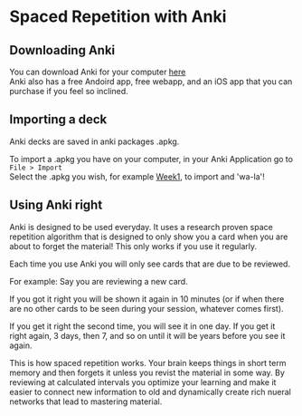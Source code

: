 # Spaced Repetition with Anki

## Downloading Anki

You can download Anki for your computer [here](https://apps.ankiweb.net)\
Anki also has a free Andoird app, free webapp, and an iOS app that you can purchase if you feel so inclined.

## Importing a deck

Anki decks are saved in anki packages .apkg.

To import a .apkg you have on your computer, in your Anki Application go to\
```File > Import```\
Select the .apkg you wish, for example [Week1](ser222SRS_Week1.apkg), to import and 'wa-la'!



## Using Anki right

Anki is designed to be used everyday. It uses a research proven space repetition algorithm that is designed to only show you a card when you are about to forget the material! This only works if you use it regularly.

Each time you use Anki you will only see cards that are due to be reviewed. 

For example: Say you are reviewing a new card.

If you got it right you will be shown it again in 10 minutes (or if when there are no other cards to be seen during your session, whatever comes first).

If you get it right the second time, you will see it in one day. If you get it right again, 3 days, then 7, and so on until it will be years before you see it again.

This is how spaced repetition works. Your brain keeps things in short term memory and then forgets it unless you revist the material in some way. By reviewing at calculated intervals you optimize your learning and make it easier to connect new information to old and dynamically create rich nueral networks that lead to mastering material.

